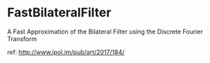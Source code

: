 # FastBilateralFilter
A Fast Approximation of the Bilateral Filter using the Discrete Fourier Transform

ref:
http://www.ipol.im/pub/art/2017/184/
